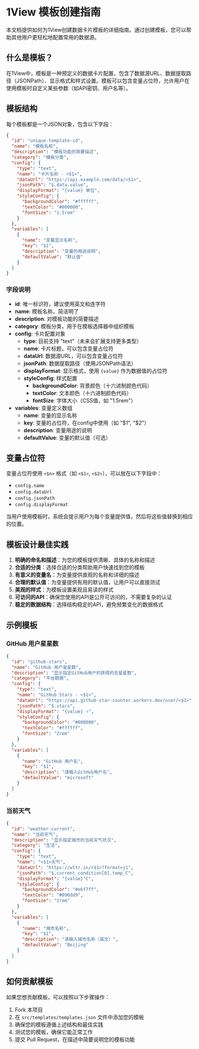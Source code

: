 # 1View 模板创建指南

本文档提供如何为1View创建数据卡片模板的详细指南。通过创建模板，您可以帮助其他用户更轻松地配置常用的数据源。

## 什么是模板？

在1View中，模板是一种预定义的数据卡片配置，包含了数据源URL、数据提取路径（JSONPath）、显示格式和样式设置。模板可以包含变量占位符，允许用户在使用模板时自定义某些参数（如API密钥、用户名等）。

## 模板结构

每个模板都是一个JSON对象，包含以下字段：

```json
{
  "id": "unique-template-id",
  "name": "模板名称",
  "description": "模板功能的简要描述",
  "category": "模板分类",
  "config": {
    "type": "text",
    "name": "卡片名称 - <$1>",
    "dataUrl": "https://api.example.com/data/<$1>",
    "jsonPath": "$.data.value",
    "displayFormat": "{value} 单位",
    "styleConfig": {
      "backgroundColor": "#ffffff",
      "textColor": "#000000",
      "fontSize": "1.5rem"
    }
  },
  "variables": [
    {
      "name": "变量显示名称",
      "key": "$1",
      "description": "变量的用途说明",
      "defaultValue": "默认值"
    }
  ]
}
```

### 字段说明

- **id**: 唯一标识符，建议使用英文和连字符
- **name**: 模板名称，简洁明了
- **description**: 对模板功能的简要描述
- **category**: 模板分类，用于在模板选择器中组织模板
- **config**: 卡片配置对象
  - **type**: 目前支持 "text"（未来会扩展支持更多类型）
  - **name**: 卡片标题，可以包含变量占位符
  - **dataUrl**: 数据源URL，可以包含变量占位符
  - **jsonPath**: 数据提取路径（使用JSONPath语法）
  - **displayFormat**: 显示格式，使用 `{value}` 作为数据值的占位符
  - **styleConfig**: 样式配置
    - **backgroundColor**: 背景颜色（十六进制颜色代码）
    - **textColor**: 文本颜色（十六进制颜色代码）
    - **fontSize**: 字体大小（CSS值，如 "1.5rem"）
- **variables**: 变量定义数组
  - **name**: 变量的显示名称
  - **key**: 变量的占位符，在config中使用（如 "$1", "$2"）
  - **description**: 变量用途的说明
  - **defaultValue**: 变量的默认值（可选）

## 变量占位符

变量占位符使用 `<$n>` 格式（如 `<$1>`, `<$2>`），可以放在以下字段中：

- `config.name`
- `config.dataUrl`
- `config.jsonPath`
- `config.displayFormat`

当用户使用模板时，系统会提示用户为每个变量提供值，然后将这些值替换到相应的位置。

## 模板设计最佳实践

1. **明确的命名和描述**：为您的模板提供清晰、具体的名称和描述
2. **合适的分类**：选择合适的分类帮助用户快速找到您的模板
3. **有意义的变量名**：为变量提供直观的名称和详细的描述
4. **合理的默认值**：为变量提供有用的默认值，让用户可以直接测试
5. **美观的样式**：为模板设置美观且易读的样式
6. **可访问的API**：确保您使用的API是公开可访问的，不需要复杂的认证
7. **稳定的数据结构**：选择结构稳定的API，避免频繁变化的数据格式

## 示例模板

### GitHub 用户星星数

```json
{
  "id": "github-stars",
  "name": "GitHub 用户星星数",
  "description": "显示指定GitHub用户的获得的总星星数",
  "category": "平台数据",
  "config": {
    "type": "text",
    "name": "GitHub Stars - <$1>",
    "dataUrl": "https://api.github-star-counter.workers.dev/user/<$1>",
    "jsonPath": "$.stars",
    "displayFormat": "{value} ⭐",
    "styleConfig": {
      "backgroundColor": "#000000",
      "textColor": "#ffffff",
      "fontSize": "2rem"
    }
  },
  "variables": [
    {
      "name": "GitHub 用户名",
      "key": "$1",
      "description": "请输入GitHub用户名",
      "defaultValue": "microsoft"
    }
  ]
}
```

### 当前天气

```json
{
  "id": "weather-current",
  "name": "当前天气",
  "description": "显示指定城市的当前天气状况",
  "category": "生活",
  "config": {
    "type": "text",
    "name": "<$1>天气",
    "dataUrl": "https://wttr.in/<$1>?format=j1",
    "jsonPath": "$.current_condition[0].temp_C",
    "displayFormat": "{value}°C",
    "styleConfig": {
      "backgroundColor": "#e6f7ff",
      "textColor": "#096dd9",
      "fontSize": "2rem"
    }
  },
  "variables": [
    {
      "name": "城市名称",
      "key": "$1",
      "description": "请输入城市名称（英文）",
      "defaultValue": "Beijing"
    }
  ]
}
```

## 如何贡献模板

如果您想贡献模板，可以按照以下步骤操作：

1. Fork 本项目
2. 在 `src/templates/templates.json` 文件中添加您的模板
3. 确保您的模板遵循上述结构和最佳实践
4. 测试您的模板，确保它能正常工作
5. 提交 Pull Request，在描述中简要说明您的模板功能
